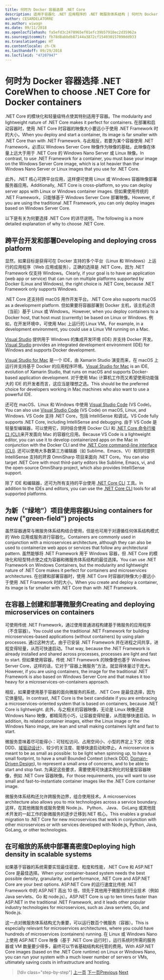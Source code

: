 ```yaml
---
title: 何时为 Docker 容器选择 .NET Core
description: 适用于容器化 .NET 应用程序的 .NET 微服务体系结构 | 何时为 Docker 容器选择 .NET Core
author: CESARDELATORRE
ms.author: wiwagn
ms.date: 09/11/2018
ms.openlocfilehash: fa5efd3c2478965ef01efc39b57918ec2d35962a
ms.sourcegitcommit: fb78d8abbdb87144a3872cf154930157090dd933
ms.translationtype: HT
ms.contentlocale: zh-CN
ms.lasthandoff: 09/29/2018
ms.locfileid: "47207947"
---
```

# <a name="when-to-choose-net-core-for-docker-containers"></a><span data-ttu-id="e35e4-103">何时为 Docker 容器选择 .NET Core</span><span class="sxs-lookup"><span data-stu-id="e35e4-103">When to choose .NET Core for Docker containers</span></span>

<span data-ttu-id="e35e4-104">.NET Core 的模块化和轻量级特点使其特别适用于容器。</span><span class="sxs-lookup"><span data-stu-id="e35e4-104">The modularity and lightweight nature of .NET Core makes it perfect for containers.</span></span> <span data-ttu-id="e35e4-105">在部署和启动容器时，使用 .NET Core 时容器的映像大小要远小于使用 .NET Framework 时的大小。</span><span class="sxs-lookup"><span data-stu-id="e35e4-105">When you deploy and start a container, its image is far smaller with .NET Core than with .NET Framework.</span></span> <span data-ttu-id="e35e4-106">与此相反，若要为某个容器使用 .NET Framework，必须以 Windows Server Core 映像作为映像的基础，此映像在体量上远大于用于 .NET Core 的 Windows Nano Server 或 Linux 映像。</span><span class="sxs-lookup"><span data-stu-id="e35e4-106">In contrast, to use .NET Framework for a container, you must base your image on the Windows Server Core image, which is a lot heavier than the Windows Nano Server or Linux images that you use for .NET Core.</span></span>

<span data-ttu-id="e35e4-107">此外，.NET 核心可跨平台应用，这样便可使用 Linux 或 Windows 容器映像部署服务器应用。</span><span class="sxs-lookup"><span data-stu-id="e35e4-107">Additionally, .NET Core is cross-platform, so you can deploy server apps with Linux or Windows container images.</span></span> <span data-ttu-id="e35e4-108">但如果使用传统的 .NET Framework，只能够基于 Windows Server Core 部署映像。</span><span class="sxs-lookup"><span data-stu-id="e35e4-108">However, if you are using the traditional .NET Framework, you can only deploy images based on Windows Server Core.</span></span>

<span data-ttu-id="e35e4-109">以下是有关为何要选择 .NET Core 的详尽说明。</span><span class="sxs-lookup"><span data-stu-id="e35e4-109">The following is a more detailed explanation of why to choose .NET Core.</span></span>

## <a name="developing-and-deploying-cross-platform"></a><span data-ttu-id="e35e4-110">跨平台开发和部署</span><span class="sxs-lookup"><span data-stu-id="e35e4-110">Developing and deploying cross platform</span></span>

<span data-ttu-id="e35e4-111">显然，如果目标是获得可在 Docker 支持的多个平台（Linux 和 Windows）上运行的应用程序（Web 应用或服务），正确的选择是 .NET Core，因为 .NET Framework 仅支持 Windows。</span><span class="sxs-lookup"><span data-stu-id="e35e4-111">Clearly, if your goal is to have an application (web app or service) that can run on multiple platforms supported by Docker (Linux and Windows), the right choice is .NET Core, because .NET Framework only supports Windows.</span></span>

<span data-ttu-id="e35e4-112">.NET Core 还支持将 macOS 用作开发平台。</span><span class="sxs-lookup"><span data-stu-id="e35e4-112">.NET Core also supports macOS as a development platform.</span></span> <span data-ttu-id="e35e4-113">但如果要将容器部署到 Docker 主机，该主机必须（当前）基于 Linux 或 Windows。</span><span class="sxs-lookup"><span data-stu-id="e35e4-113">However, when you deploy containers to a Docker host, that host must (currently) be based on Linux or Windows.</span></span> <span data-ttu-id="e35e4-114">例如，在开发环境中，可使用 Mac 上运行的 Linux VM。</span><span class="sxs-lookup"><span data-stu-id="e35e4-114">For example, in a development environment, you could use a Linux VM running on a Mac.</span></span>

<span data-ttu-id="e35e4-115">[Visual Studio](https://www.visualstudio.com/vs/) 提供用于 Windows 的集成开发环境 (IDE) 并支持 Docker 开发。</span><span class="sxs-lookup"><span data-stu-id="e35e4-115">[Visual Studio](https://www.visualstudio.com/vs/) provides an integrated development environment (IDE) for Windows and supports Docker development.</span></span>

<span data-ttu-id="e35e4-116">[Visual Studio for Mac](https://www.visualstudio.com/vs/visual-studio-mac/) 是一个 IDE，由 Xamarin Studio 演变而来，在 macOS 上运行并支持基于 Docker 的应用程序环境。</span><span class="sxs-lookup"><span data-stu-id="e35e4-116">[Visual Studio for Mac](https://www.visualstudio.com/vs/visual-studio-mac/) is an IDE, evolution of Xamarin Studio, that runs on macOS and supports Docker-based application development.</span></span> <span data-ttu-id="e35e4-117">对于使用 Mac 计算机工作而又希望使用功能强大的 IDE 的开发者而言，这应当是理想之选。</span><span class="sxs-lookup"><span data-stu-id="e35e4-117">This should be the preferred choice for developers working in Mac machines who also want to use a powerful IDE.</span></span>

<span data-ttu-id="e35e4-118">还可在 macOS、Linux 和 Windows 中使用 [Visual Studio Code](https://code.visualstudio.com/) (VS Code)。</span><span class="sxs-lookup"><span data-stu-id="e35e4-118">You can also use [Visual Studio Code](https://code.visualstudio.com/) (VS Code) on macOS, Linux, and Windows.</span></span> <span data-ttu-id="e35e4-119">VS Code 支持 .NET Core，包括 IntelliSense 和调试。</span><span class="sxs-lookup"><span data-stu-id="e35e4-119">VS Code fully supports .NET Core, including IntelliSense and debugging.</span></span> <span data-ttu-id="e35e4-120">由于 VS Code 是轻量型编辑器，可以使用它，同时结合使用 Docker CLI 和 [.NET Core 命令行接口 (CLI)](https://docs.microsoft.com/dotnet/core/tools/?tabs=netcore2x)来开发面向 Mac 的容器化应用。</span><span class="sxs-lookup"><span data-stu-id="e35e4-120">Because VS Code is a lightweight editor, you can use it to develop containerized apps on the Mac in conjunction with the Docker CLI and the [.NET Core command-line interface (CLI)](https://docs.microsoft.com/dotnet/core/tools/?tabs=netcore2x).</span></span> <span data-ttu-id="e35e4-121">还可以使用大多数第三方编辑器（如 Sublime、Emacs、VI）和同时提供 IntelliSense 支持的开源 OmniSharp 项目来面向 .NET Core。</span><span class="sxs-lookup"><span data-stu-id="e35e4-121">You can also target .NET Core with most third-party editors like Sublime, Emacs, vi, and the open-source OmniSharp project, which also provides IntelliSense support.</span></span>

<span data-ttu-id="e35e4-122">除了 IDE 和编辑器，还可为所有支持的平台使用 [.NET Core CLI](https://docs.microsoft.com/dotnet/core/tools/?tabs=netcore2x) 工具。</span><span class="sxs-lookup"><span data-stu-id="e35e4-122">In addition to the IDEs and editors, you can use the [.NET Core CLI](https://docs.microsoft.com/dotnet/core/tools/?tabs=netcore2x) tools for all supported platforms.</span></span>

## <a name="using-containers-for-new-green-field-projects"></a><span data-ttu-id="e35e4-123">为新（“绿地”）项目使用容器</span><span class="sxs-lookup"><span data-stu-id="e35e4-123">Using containers for new ("green-field") projects</span></span>

<span data-ttu-id="e35e4-124">虽然容器通常与微服务体系结构结合使用，但是也可用于对遵循任何体系结构模式的 Web 应用或服务进行容器化。</span><span class="sxs-lookup"><span data-stu-id="e35e4-124">Containers are commonly used in conjunction with a microservices architecture, although they can also be used to containerize web apps or services that follow any architectural pattern.</span></span> <span data-ttu-id="e35e4-125">虽然能够将 .NET Framework 用于 Windows 容器，但 .NET Core 的模块化和轻型特点使之成为容器和微服务体系结构的最佳选择。</span><span class="sxs-lookup"><span data-stu-id="e35e4-125">You can use .NET Framework on Windows Containers, but the modularity and lightweight nature of .NET Core makes it perfect for containers and microservices architectures.</span></span> <span data-ttu-id="e35e4-126">在创建和部署容器时，使用 .NET Core 时容器的映像大小要远小于使用 .NET Framework 时的大小。</span><span class="sxs-lookup"><span data-stu-id="e35e4-126">When you create and deploy a container, its image is far smaller with .NET Core than with .NET Framework.</span></span>

## <a name="creating-and-deploying-microservices-on-containers"></a><span data-ttu-id="e35e4-127">在容器上创建和部署微服务</span><span class="sxs-lookup"><span data-stu-id="e35e4-127">Creating and deploying microservices on containers</span></span>

<span data-ttu-id="e35e4-128">可使用传统 .NET Framework，通过使用普通进程构建基于微服务的应用程序（不含容器）。</span><span class="sxs-lookup"><span data-stu-id="e35e4-128">You could use the traditional .NET Framework for building microservices-based applications (without containers) by using plain processes.</span></span> <span data-ttu-id="e35e4-129">通过这种方式，由于已安装 .NET Framework 并在进程之间共享，进程变得轻量，从而可快速启动。</span><span class="sxs-lookup"><span data-stu-id="e35e4-129">That way, because the .NET Framework is already installed and shared across processes, processes are light and fast to start.</span></span> <span data-ttu-id="e35e4-130">但如果使用容器，传统 .NET Framework 的映像便也基于 Windows Server Core，这样的话，它对于“容器上微服务”方法，就显得体量过于庞大。</span><span class="sxs-lookup"><span data-stu-id="e35e4-130">However, if you are using containers, the image for the traditional .NET Framework is also based on Windows Server Core and that makes it too heavy for a microservices-on-containers approach.</span></span>

<span data-ttu-id="e35e4-131">相反，如果要使用基于容器的面向微服务的系统，.NET Core 是最佳选择，因为它体量轻。</span><span class="sxs-lookup"><span data-stu-id="e35e4-131">In contrast, .NET Core is the best candidate if you are embracing a microservices-oriented system that is based on containers, because .NET Core is lightweight.</span></span> <span data-ttu-id="e35e4-132">此外，与之相关的容器映像，无论是 Linux 映像还是 Windows Nano 映像，都精简而小巧，让容器变得轻量，从而能够快速启动。</span><span class="sxs-lookup"><span data-stu-id="e35e4-132">In addition, its related container images, either the Linux image or the Windows Nano image, are lean and small making containers light and fast to start.</span></span>

<span data-ttu-id="e35e4-133">微服务意味着尽可能得小：可轻松访问、占用空间小、小型的界定上下文（检查 DDD、[域驱动设计](https://en.wikipedia.org/wiki/Domain-driven_design)）、较少的关注度、能够快速启动和停止。</span><span class="sxs-lookup"><span data-stu-id="e35e4-133">A microservice is meant to be as small as possible: to be light when spinning up, to have a small footprint, to have a small Bounded Context (check DDD, [Domain-Driven Design](https://en.wikipedia.org/wiki/Domain-driven_design)), to represent a small area of concerns, and to be able to start and stop fast.</span></span> <span data-ttu-id="e35e4-134">为满足这些要求，需要使用可快速实例化的轻量型容器映像，例如 .NET Core 容器映像。</span><span class="sxs-lookup"><span data-stu-id="e35e4-134">For those requirements, you will want to use small and fast-to-instantiate container images like the .NET Core container image.</span></span>

<span data-ttu-id="e35e4-135">微服务体系结构还允许跨服务边界，组合使用技术。</span><span class="sxs-lookup"><span data-stu-id="e35e4-135">A microservices architecture also allows you to mix technologies across a service boundary.</span></span> <span data-ttu-id="e35e4-136">这样，在其他微服务或服务使用 Node.js、 Python、 Java、 GoLang 或其他技术开发的一起工作的新微服务的逐步迁移到.NET 核心。</span><span class="sxs-lookup"><span data-stu-id="e35e4-136">This enables a gradual migration to .NET Core for new microservices that work in conjunction with other microservices or with services developed with Node.js, Python, Java, GoLang, or other technologies.</span></span>

## <a name="deploying-high-density-in-scalable-systems"></a><span data-ttu-id="e35e4-137">在可缩放的系统中部署高密度</span><span class="sxs-lookup"><span data-stu-id="e35e4-137">Deploying high density in scalable systems</span></span>

<span data-ttu-id="e35e4-138">如果基于容器的系统需要实现最佳密度、粒度和性能，.NET Core 和 ASP.NET Core 是最佳选择。</span><span class="sxs-lookup"><span data-stu-id="e35e4-138">When your container-based system needs the best possible density, granularity, and performance, .NET Core and ASP.NET Core are your best options.</span></span> <span data-ttu-id="e35e4-139">ASP.NET Core 的运行速度比传统 .NET Framework 中的 ASP.NET 高出 10 倍，领先于其他用于微服务的行业技术（例如 Java servlets、Go 和 node.js）。</span><span class="sxs-lookup"><span data-stu-id="e35e4-139">ASP.NET Core is up to ten times faster than ASP.NET in the traditional .NET Framework, and it leads other popular industry technologies for microservices, such as Java servlets, Go, and Node.js.</span></span>

<span data-ttu-id="e35e4-140">这一点对微服务体系结构尤为重要，可以运行数百个微服务（容器）。</span><span class="sxs-lookup"><span data-stu-id="e35e4-140">This is especially relevant for microservices architectures, where you could have hundreds of microservices (containers) running.</span></span> <span data-ttu-id="e35e4-141">在 Linux 或 Windows Nano 上使用 ASP.NET Core 映像（基于 .NET Core 运行时），运行系统时所需的服务器或 VM 数量要少得多，最终可以节省基础结构和托管的费用。</span><span class="sxs-lookup"><span data-stu-id="e35e4-141">With ASP.NET Core images (based on the .NET Core runtime) on Linux or Windows Nano, you can run your system with a much lower number of servers or VMs, ultimately saving costs in infrastructure and hosting.</span></span>


>[!div class="step-by-step"]
<span data-ttu-id="e35e4-142">[上一页](general-guidance.md)
[下一页](net-framework-container-scenarios.md)</span><span class="sxs-lookup"><span data-stu-id="e35e4-142">[Previous](general-guidance.md)
[Next](net-framework-container-scenarios.md)</span></span>
